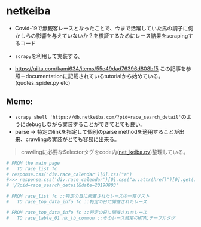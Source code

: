 # netkeiba

- Covid-19で無観客レースとなったことで、今まで活躍していた馬の調子に何かしらの影響を与えていないか？を検証するためにレース結果をscrapingするコード

- ```scrapy```を利用して実装する。

- https://qiita.com/kami634/items/55e49dad76396d808bf5
  この記事を参照＋documentationに記載されているtutorialから始めている。(quotes_spider.py etc)



## Memo:

- ```scrapy shell 'https://db.netkeiba.com/?pid=race_search_detail'```のようにdebugしながら実装することができてとても良い。
- parse -> 特定のlinkを指定して個別のparse methodを適用することが出来、crawlingの実装がとても容易に出来る。

> crawlingに必要なSelectorタグをcode内([net_keiba.py](https://github.com/Jumpo-523/netkeiba/blob/master/horses/spiders/net_keiba.py))整理している。
```python
# FROM the main page 
#   TO race_list fc
# response.css('div.race_calendar')[0].css("a")
#>>> response.css('div.race_calendar')[0].css("a::attr(href)")[0].get() 
# '/?pid=race_search_detail&date=20190803'

# FROM race_list fc ::特定の日に開催されたレースの一覧リスト
#   TO race_top_data_info fc ::特定の日に開催されたレース

# FROM race_top_data_info fc ::特定の日に開催されたレース
#   TO race_table_01 nk_tb_common ::そのレース結果のHTMLテーブルタグ
```